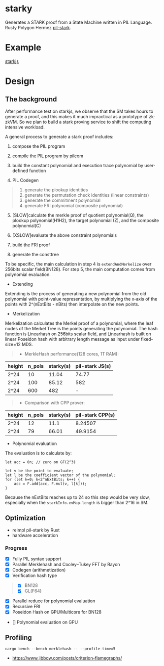 # starky

Generates a STARK proof from a State Machine written in PIL Language. Rusty Polygon Hermez [pil-stark](https://github.com/0xPolygonHermez/pil-stark).

# Example

[starkjs](../starkjs)


# Design

## The background
After performance test on starkjs, we observe that the SM takes hours to generate a proof, and this makes it much impractical as a prototype of zk-zkVM.
So we plan to build a stark proving service to shift the computing intensive workload.

A general process to generate a stark proof includes:

1. compose the PIL program

2. compile the PIL program by pilcom

3. build the constant polynomial and execution trace polynomial by user-defined function

4. PIL Codegen
> 1. generate the plookup identities
> 2. generate the permutation check identities (linear constraints)
> 3. generate the commitment polynomial
> 4. generate FRI polynomial (composite polynomial)

5. [SLOW]calculate the merkle proof of quotient polynomial(Q), the plookup polynomial(H1H2), the target polynomial (Z), and the composite polynomial(C)

6. [XSLOW]evaluate the above constraint polynomials

7. build the FRI proof

8. generate the consttree

To be specific, the main calculation in step 4 is `extendAndMerkelize` over 256bits scalar field(BN128). For step 5, the main computation comes from polynomial evaluation.


* Extending

Extending is the process of generating a new polynomial from the old polynomial with point-value representation, by multiplying the x-axis of the points with 2^(nExtBits - nBits) then interpolate on the new points.

* Merkelization

Merkelization calculates the Merkel proof of a polynomial, where the leaf nodes of the Merkel Tree is the points generating the polynomial. The hash function is Linearhash on 256bits scalar field, and Linearhash is built on linear Poseidon hash with arbitrary length message as input under fixed-size=12 MDS.

>* MerkleHash performance(128 cores, 1T RAM):

|height|n_pols| starky(s)|pil-stark JS(s)|
|---|---|---|---|
|2^24|10|11.04| 74.77|
|2^24|100| 85.12| 582 |
|2^24|600| 482 | -|


>* Comparison with CPP prover:

|height|n_pols| starky(s)|pil-stark CPP(s)|
|---|---|---|---|
|2^24|12|11.1 | 8.24507 |
|2^24|79| 66.01 |49.9154 |


* Polynomial evaluation

The evaluation is to calculate by:

```
let acc = 0n; // zero on GF(2^3)

let v be the point to evaluate;
let l be the coefficient vector of the polynomial;
for (let k=0; k<2^nExtBits; k++) {
    acc = F.add(acc, F.mul(v, l[k]));
}
```

Because the nExtBits reaches up to 24 so this step would be very slow, especially when the `starkInfo.evMap.length` is bigger than 2^16 in SM.

## Optimization

* reimpl pil-stark by Rust
* hardware acceleration

### Progress

- [x] Fully PIL syntax support
- [x] Parallel Merklehash and Cooley–Tukey FFT by Rayon
- [x] Codegen (arithmetization)
- [x] Verification hash type
> - [x] BN128
> - [x] GL(F64)
- [x] Parallel reduce for polynomial evaluation
- [x] Recursive FRI
- [x] Poseidon Hash on GPU/Multicore for BN128
- [] Polynomial evaluation on GPU

## Profiling

```
cargo bench --bench merklehash -- --profile-time=5
```

* https://www.jibbow.com/posts/criterion-flamegraphs/


